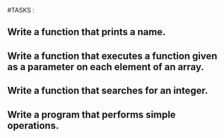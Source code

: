 #TASKS :

## Write a function that prints a name.
## Write a function that executes a function given as a parameter on each element of an array.
## Write a function that searches for an integer.
## Write a program that performs simple operations.
